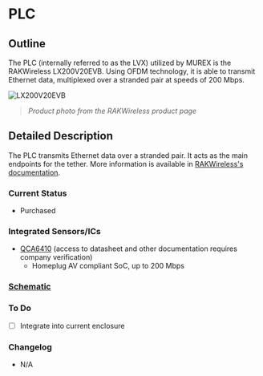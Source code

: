 # PLC

## Outline

The PLC (internally referred to as the LVX) utilized by MUREX is the RAKWireless LX200V20EVB. Using OFDM technology, it is able to transmit Ethernet data, multiplexed over a stranded pair at speeds of 200 Mbps.

![LX200V20EVB](/img/lx200v20evb.png)

> *Product photo from the RAKWireless product page*

## Detailed Description

The PLC transmits Ethernet data over a stranded pair. It acts as the main endpoints for the tether. More information is available in [RAKWireless's documentation](https://downloads.rakwireless.com/PLC/WisPLC/).

### Current Status

- Purchased

### Integrated Sensors/ICs

- [QCA6410](https://www.qualcomm.com/products/technology/wi-fi/qca6410) (access to datasheet and other documentation requires company verification)
  - Homeplug AV compliant SoC, up to 200 Mbps

### [Schematic](https://downloads.rakwireless.com/PLC/WisPLC/Hardware%20Specification/LX200V20_EVB_1V1_SCH.pdf)

### To Do

- [ ] Integrate into current enclosure

### Changelog

- N/A
